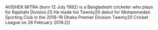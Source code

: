 AVISHEK MITRA (born 12 July 1992) is a Bangladeshi cricketer who plays for Rajshahi Division.[1] He made his Twenty20 debut for Mohammedan Sporting Club in the 2018–19 Dhaka Premier Division Twenty20 Cricket League on 26 February 2019.[2]

